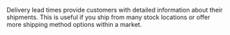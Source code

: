 Delivery lead times provide customers with detailed information about their shipments.
This is useful if you ship from many stock locations or offer more shipping method options within a market.
